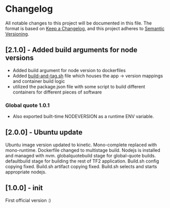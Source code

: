 # Changelog

All notable changes to this project will be documented in this file.
The format is based on [Keep a Changelog](https://keepachangelog.com/en/1.0.0/),
and this project adheres to [Semantic Versioning](https://semver.org/spec/v2.0.0.html).

## [2.1.0] - Added build arguments for node versions

- Added build argument for node version to dockerfiles
- Added [build-and-tag.sh](./build-and-tag.sh) file which houses the app -> version mappings and container build logic
- utilized the package.json file with some script to build different containers for different pieces of software

### Global quote 1.0.1

- Also exported built-time NODEVERSION as a runtime ENV variable.

## [2.0.0] - Ubuntu update

Ubuntu image version updated to kinetic.
Mono-complete replaced with mono-runtime.
Dockerfile changed to multistage build.
Nodejs is installed and managed with nvm.
globalquotebuild stage for global-quote builds.
defaultbuild stage for building the rest of TF2 application.
Build.sh config copying fixed.
Build.sh artifact copying fixed.
Build.sh selects and starts appropriate nodejs.

## [1.0.0] - init

First official version :)
